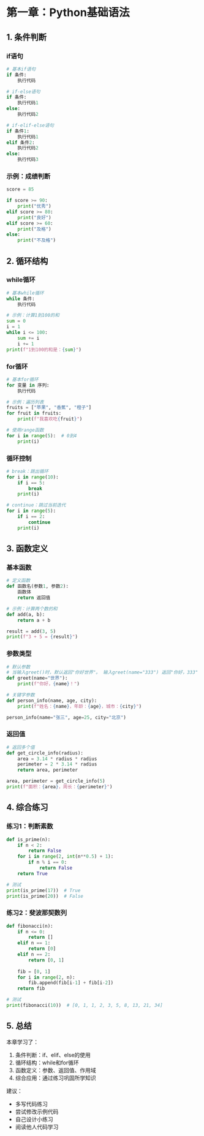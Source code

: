 # 第一章：Python基础语法

## 1. 条件判断

### if语句
```python
# 基本if语句
if 条件:
    执行代码

# if-else语句
if 条件:
    执行代码1
else:
    执行代码2

# if-elif-else语句
if 条件1:
    执行代码1
elif 条件2:
    执行代码2
else:
    执行代码3
```

### 示例：成绩判断
```python
score = 85

if score >= 90:
    print("优秀")
elif score >= 80:
    print("良好")
elif score >= 60:
    print("及格")
else:
    print("不及格")
```

## 2. 循环结构

### while循环
```python
# 基本while循环
while 条件:
    执行代码

# 示例：计算1到100的和
sum = 0
i = 1
while i <= 100:
    sum += i
    i += 1
print(f"1到100的和是：{sum}")
```

### for循环
```python
# 基本for循环
for 变量 in 序列:
    执行代码

# 示例：遍历列表
fruits = ["苹果", "香蕉", "橙子"]
for fruit in fruits:
    print(f"我喜欢吃{fruit}")

# 使用range函数
for i in range(5):  # 0到4
    print(i)
```

### 循环控制
```python
# break：跳出循环
for i in range(10):
    if i == 5:
        break
    print(i)

# continue：跳过当前迭代
for i in range(5):
    if i == 2:
        continue
    print(i)
```

## 3. 函数定义

### 基本函数
```python
# 定义函数
def 函数名(参数1, 参数2):
    函数体
    return 返回值

# 示例：计算两个数的和
def add(a, b):
    return a + b

result = add(3, 5)
print(f"3 + 5 = {result}")
```

### 参数类型
```python
# 默认参数
# 当输入greet()时，默认返回"你好世界"。 输入greet(name="333") 返回"你好，333"
def greet(name="世界"):
    print(f"你好，{name}！")

# 关键字参数
def person_info(name, age, city):
    print(f"姓名：{name}，年龄：{age}，城市：{city}")

person_info(name="张三", age=25, city="北京")
```

### 返回值
```python
# 返回多个值
def get_circle_info(radius):
    area = 3.14 * radius * radius
    perimeter = 2 * 3.14 * radius
    return area, perimeter

area, perimeter = get_circle_info(5)
print(f"面积：{area}，周长：{perimeter}")
```

## 4. 综合练习

### 练习1：判断素数
```python
def is_prime(n):
    if n < 2:
        return False
    for i in range(2, int(n**0.5) + 1):
        if n % i == 0:
            return False
    return True

# 测试
print(is_prime(17))  # True
print(is_prime(20))  # False
```

### 练习2：斐波那契数列
```python
def fibonacci(n):
    if n <= 0:
        return []
    elif n == 1:
        return [0]
    elif n == 2:
        return [0, 1]
    
    fib = [0, 1]
    for i in range(2, n):
        fib.append(fib[i-1] + fib[i-2])
    return fib

# 测试
print(fibonacci(10))  # [0, 1, 1, 2, 3, 5, 8, 13, 21, 34]
```

## 5. 总结

本章学习了：
1. 条件判断：if、elif、else的使用
2. 循环结构：while和for循环
3. 函数定义：参数、返回值、作用域
4. 综合应用：通过练习巩固所学知识

建议：
- 多写代码练习
- 尝试修改示例代码
- 自己设计小练习
- 阅读他人代码学习 


